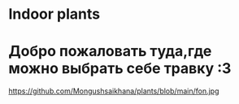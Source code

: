 # Indoor plants
# Добро пожаловать туда,где можно выбрать себе травку :3
https://github.com/Mongushsaikhana/plants/blob/main/fon.jpg
